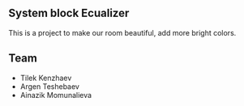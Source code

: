 ## System block Ecualizer

This is a project to make our room beautiful, add more bright colors. 

## Team
* Tilek Kenzhaev
* Argen Teshebaev
* Ainazik Momunalieva

